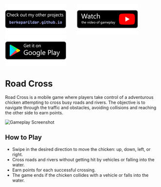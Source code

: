 [![Badge 1](media/pf.png)](https://berkeparildar.github.io/)&nbsp;&nbsp;&nbsp;&nbsp;&nbsp;&nbsp;&nbsp;&nbsp;
[![Badge 2](media/ty.png)](https://youtu.be/D_ytC4uhcgg)&nbsp;&nbsp;&nbsp;&nbsp;&nbsp;&nbsp;&nbsp;&nbsp;
[![Badge 3](media/gp.png)](https://play.google.com/store/apps/details?id=com.bprldr.RoadCross)
# Road Cross
Road Cross is a mobile game where players take control of a adventurous chicken attempting to cross busy roads and rivers. The objective is to navigate through the traffic and obstacles, avoiding collisions and reaching the other side to earn points. 

<img src="media/play.gif" alt="Gameplay Screenshot" width="30%">

## How to Play

- Swipe in the desired direction to move the chicken: up, down, left, or right.
- Cross roads and rivers without getting hit by vehicles or falling into the water.
- Earn points for each successful crossing.
- The game ends if the chicken collides with a vehicle or falls into the water.

